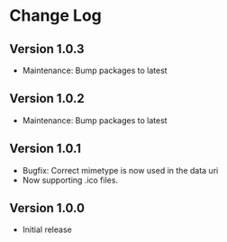 # Change Log

## Version 1.0.3

- Maintenance: Bump packages to latest

## Version 1.0.2

- Maintenance: Bump packages to latest

## Version 1.0.1

- Bugfix: Correct mimetype is now used in the data uri
- Now supporting .ico files.

## Version 1.0.0

- Initial release
